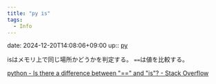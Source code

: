 ```yaml
---
title: "py is"
tags:
  - Info
---
```


date: 2024-12-20T14:08:06+09:00
up:: [py](../Bar/Program/Python.md)

isはメモリ上で同じ場所かどうかを判定する。
`==`は値を比較する。

[python - Is there a difference between "==" and "is"? - Stack Overflow](https://stackoverflow.com/questions/132988/is-there-a-difference-between-and-is)